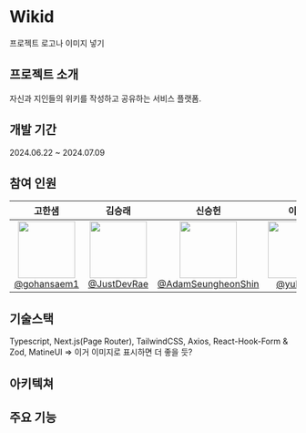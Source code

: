 # Wikid
프로젝트 로고나 이미지 넣기

## 프로젝트 소개
자신과 지인들의 위키를 작성하고 공유하는 서비스 플랫폼.

## 개발 기간
2024.06.22 ~ 2024.07.09

## 참여 인원
|      **고한샘**|                                                           **김승래**|                 **신승헌**|                                                        **이율**|                                                               **장소희**|
| :-: | :-: | :-: | :-: | :-: |
|[<img src="https://avatars.githubusercontent.com/u/155063714?v=4" height=100> <br/> @gohansaem1](https://github.com/gohansaem1)| [<img src="https://avatars.githubusercontent.com/u/160004698?v=4" height=100> <br/> @JustDevRae](https://github.com/JustDevRae) | [<img src="https://avatars.githubusercontent.com/u/137388618?v=4" height=100> <br/> @AdamSeungheonShin](https://github.com/AdamSeungheonShin) | [<img src="https://avatars.githubusercontent.com/u/21290609?v=4" height=100> <br/> @yulrang](https://github.com/yulrang) | [<img src="https://avatars.githubusercontent.com/u/77830806?v=4" height=100> <br/> @han9898](https://github.com/han9898) |

## 기술스택
Typescript, Next.js(Page Router), TailwindCSS, Axios, React-Hook-Form & Zod, MatineUI => 이거 이미지로 표시하면 더 좋을 듯?

## 아키텍쳐

## 주요 기능
